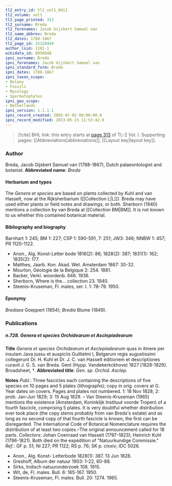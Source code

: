 ```yaml
---
tl2_entry_id: tl2_vol1_0411
tl2_volume: vol1
tl2_page_printed: 313
tl2_surname: Breda
tl2_forenames: Jacob Gijsbert Samuel van
tl2_name_abbrev: Breda
tl2_dates: 1788-1867
tl2_page_id: 33120444
author_lsid: 1101-1
wikidata_id: Q956848
ipni_surname: Breda
ipni_forenames: Jacob Gijsbert Samuel van
ipni_standard_form: Breda
ipni_dates: 1788-1867
ipni_taxon_scope: 
- Botany
- Fossils
- Mycology
- Spermatophytes
ipni_geo_scope: 
- Netherlands
ipni_version: 1.1.1.1
ipni_record_created: 2003-07-02 00:00:00.0
ipni_record_modified: 2013-05-15 11:53:42.0
---
```



> [!cite] BHL link: this entry starts at [page 313](https://www.biodiversitylibrary.org/page/33120444) of TL-2 Vol. I.
> Supporting pages: [[Abbreviations|abbreviations]], [[Layout key|layout key]].

### Author

Breda, Jacob Gijsbert Samuel van (1788-1867), Dutch palaeontologist and botanist. 
**Abbreviated name**: *Breda*

#### Herbarium and types

The *Genera et species* are based on plants collected by Kuhl and van Hasselt, now at the Rijksherbarium ([[Collection L|L]]). Breda may have used either plants or field notes and drawings, or both. Sherborn (1940) mentions a collection by van Breda at [[Collection BM|BM]]. It is not known to us whether this contained botanical material.

#### Bibliography and biography

Barnhart 1: 245; BM 1: 227; CSP 1: 590-591, 7: 251; JW3: 346; NNBW 1: 457; PR 1120-1122.
- Anon., Alg. Konst-Letter bode 1816(2): 86; 1828(2): 387; 1831(1): 162; 1835(2): 177.
- Matthes, Jaarb. Kon. Akad. Wet. Amsterdam 1867: 30-32.
- Mourlon, Géologie de la Belgique 2: 254. 1881.
- Backer, Verkl. woordenb. 646. 1936.
- Sherborn, Where is the... collection 23. 1940.
- Steenis-Kruseman, Fl. males, ser. I. 1: 78-79. 1950.

#### Eponymy

*Bredaea* Goeppert (1854); *Bredia* Blume (1849).

### Publications

##### n.728. Genera et species Orchidearum et Asclepiadearum

**Title**
*Genera et species Orchidearum et Asclepiadearum* quas in itinere per insulam Java jussu et auspiciis Guillielmi I, Belgarum regis augustissimi collegerunt Dr. H. Kuhl et Dr. J. C. van Hasselt éditionem et descriptiones curavit J. G. S. van Breda. Gent (Hypp. Vandekerkckhove) 1827 \[1828-1829\]. Broadsheet, †.
**Abbreviated title**: *Gen. sp. Orchid. Asclep.*

**Notes**
*Publ*.: Three fascicles each containing the descriptions of five species on 10 pages and 5 plates (lithographs); copy in orig. covers at G. Year dates on covers. Pages and plates not numbered. 1: 18 Nov 1828; 2: prob. Jan-Jun 1829; 3: 15 Aug 1829. – Van Steenis-Kruseman (1965) mentions the existence (Amsterdam, Koninklijk Instituut voorde Tropen) of a fourth fascicle, comprising 5 plates. It is very doubtful whether distribution ever took place (the copy stems probably from van Breda's estate) and as long as no second copy of that fourth fascicle is known, the first can be disregarded. The International Code of Botanical Nomenclature requires the distribution of at least two copies.–The original announcement called for 18 parts.
*Collectors*: Johan Coenraad van Hasselt (1797-1823); Heinrich Kuhl (1796-1821). Both died on the expédition of "Natuurkundige Commissie."
*Ref*.: GF p. 51; NI 227; PR 1122; RS p. 76; SK p. clxxiv; IDC 5026.
- Anon., Alg. Konst- Letterbode 1828(1): 387. 13 Jun 1828.
- Greshoff, Album der natuur 1903: 1-22, 60-88.
- Sirks, Indisch natuuronderzoek 108. 1915.
- Wit, de, Fl. males. Bull. 6: 165-167. 1950.
- Steenis-Kruseman, Fl. males. Bull. 20: 1274. 1965.

